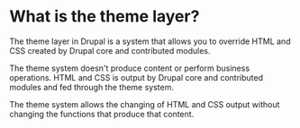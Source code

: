 # What is the theme layer?

The theme layer in Drupal is a system that allows you to override HTML and CSS created by Drupal core and contributed modules.

The theme system doesn't produce content or perform business operations. HTML and CSS is output by Drupal core and contributed modules and fed through the theme system.

The theme system allows the changing of HTML and CSS output without changing the functions that produce that content.
